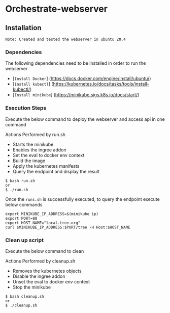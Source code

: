 # Orchestrate-webserver 

## Installation
```Note: Created and tested the webserver in ubuntu 20.4 ```

### Dependencies
The following dependencies need to be installed in order to run the webserver
- [`Install Docker`] (https://docs.docker.com/engine/install/ubuntu/)
- [`Install kubectl`] (https://kubernetes.io/docs/tasks/tools/install-kubectl/)
- [`Install minikube`] (https://minikube.sigs.k8s.io/docs/start/)

### Execution Steps
Execute the below command to deploy the webserver and access api in one command

Actions Performed by run.sh
- Starts the minikube
- Enables the ingree addon
- Set the eval to docker env context
- Build the image
- Apply the kubernetes manifests
- Query the endpoint and display the result

```
$ bash run.sh
or 
$ ./run.sh
```

Once the `runs.sh` is successfully executed, to query the endpoint execute below commands
```
export MINIKUBE_IP_ADDRESS=$(minikube ip)
export PORT=80
export HOST_NAME="local.tree.org"
curl $MINIKUBE_IP_ADDRESS:$PORT/tree -H Host:$HOST_NAME
```

### Clean up script
Execute the below command to clean

Actions Performed by cleanup.sh
- Removes the kubernetes objects
- Disable the ingree addon
- Unset the eval to docker env context
- Stop the minikube
```
$ bash cleanup.sh
or 
$ ./cleanup.sh
```

